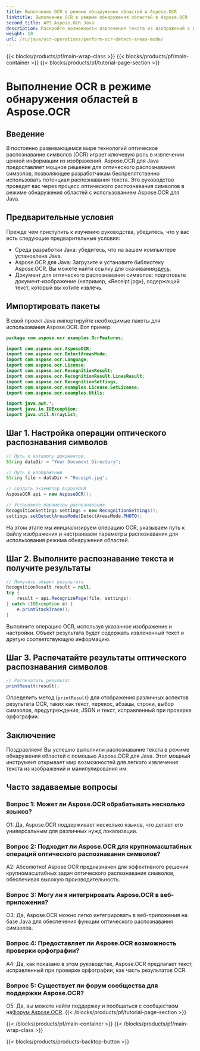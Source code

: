```yaml
---
title: Выполнение OCR в режиме обнаружения областей в Aspose.OCR
linktitle: Выполнение OCR в режиме обнаружения областей в Aspose.OCR
second_title: API Aspose.OCR Java
description: Раскройте возможности извлечения текста из изображений с помощью Aspose.OCR для Java. Подробное руководство по оптическому распознаванию текста в режиме обнаружения областей.
weight: 10
url: /ru/java/ocr-operations/perform-ocr-detect-areas-mode/
---
```


{{< blocks/products/pf/main-wrap-class >}}
{{< blocks/products/pf/main-container >}}
{{< blocks/products/pf/tutorial-page-section >}}

# Выполнение OCR в режиме обнаружения областей в Aspose.OCR

## Введение

В постоянно развивающемся мире технологий оптическое распознавание символов (OCR) играет ключевую роль в извлечении ценной информации из изображений. Aspose.OCR для Java предоставляет мощное решение для оптического распознавания символов, позволяющее разработчикам беспрепятственно использовать потенциал распознавания текста. Это руководство проведет вас через процесс оптического распознавания символов в режиме обнаружения областей с использованием Aspose.OCR для Java.

## Предварительные условия

Прежде чем приступить к изучению руководства, убедитесь, что у вас есть следующие предварительные условия:

- Среда разработки Java: убедитесь, что на вашем компьютере установлена Java.
-  Aspose.OCR для Java: Загрузите и установите библиотеку Aspose.OCR. Вы можете найти ссылку для скачивания[здесь](https://releases.aspose.com/ocr/java/).
- Документ для оптического распознавания символов: подготовьте документ-изображение (например, «Receipt.jpg»), содержащий текст, который вы хотите извлечь.

## Импортировать пакеты

В свой проект Java импортируйте необходимые пакеты для использования Aspose.OCR. Вот пример:

```java
package com.aspose.ocr.examples.OcrFeatures;

import com.aspose.ocr.AsposeOCR;
import com.aspose.ocr.DetectAreasMode;
import com.aspose.ocr.Language;
import com.aspose.ocr.License;
import com.aspose.ocr.RecognitionResult;
import com.aspose.ocr.RecognitionResult.LinesResult;
import com.aspose.ocr.RecognitionSettings;
import com.aspose.ocr.examples.License.SetLicense;
import com.aspose.ocr.examples.Utils;

import java.awt.*;
import java.io.IOException;
import java.util.ArrayList;
```

## Шаг 1. Настройка операции оптического распознавания символов

```java
// Путь к каталогу документов.
String dataDir = "Your Document Directory";

// Путь к изображению
String file = dataDir + "Receipt.jpg";

// Создать экземпляр AsposeOCR
AsposeOCR api = new AsposeOCR();

// Установите параметры распознавания
RecognitionSettings settings = new RecognitionSettings();
settings.setDetectAreasMode(DetectAreasMode.PHOTO);
```

На этом этапе мы инициализируем операцию OCR, указываем путь к файлу изображения и настраиваем параметры распознавания для использования режима обнаружения областей.

## Шаг 2. Выполните распознавание текста и получите результаты

```java
// Получить объект результата
RecognitionResult result = null;
try {
    result = api.RecognizePage(file, settings);
} catch (IOException e) {
    e.printStackTrace();
}
```

Выполните операцию OCR, используя указанное изображение и настройки. Объект результата будет содержать извлеченный текст и другую соответствующую информацию.

## Шаг 3. Распечатайте результаты оптического распознавания символов

```java
// Распечатать результат
printResult(result);
```

Определить метод (`printResult`) для отображения различных аспектов результата OCR, таких как текст, перекос, абзацы, строки, выбор символов, предупреждения, JSON и текст, исправленный при проверке орфографии.

## Заключение

Поздравляем! Вы успешно выполнили распознавание текста в режиме обнаружения областей с помощью Aspose.OCR для Java. Этот мощный инструмент открывает мир возможностей для легкого извлечения текста из изображений и манипулирования им.

## Часто задаваемые вопросы

### Вопрос 1: Может ли Aspose.OCR обрабатывать несколько языков?

О1: Да, Aspose.OCR поддерживает несколько языков, что делает его универсальным для различных нужд локализации.

### Вопрос 2: Подходит ли Aspose.OCR для крупномасштабных операций оптического распознавания символов?

А2: Абсолютно! Aspose.OCR предназначен для эффективного решения крупномасштабных задач оптического распознавания символов, обеспечивая высокую производительность.

### Вопрос 3: Могу ли я интегрировать Aspose.OCR в веб-приложения?

О3: Да, Aspose.OCR можно легко интегрировать в веб-приложения на базе Java для обеспечения функции оптического распознавания символов.

### Вопрос 4: Предоставляет ли Aspose.OCR возможность проверки орфографии?

A4: Да, как показано в этом руководстве, Aspose.OCR предлагает текст, исправленный при проверке орфографии, как часть результатов OCR.

### Вопрос 5: Существует ли форум сообщества для поддержки Aspose.OCR?

 О5: Да, вы можете найти поддержку и пообщаться с сообществом на[Форум Aspose.OCR](https://forum.aspose.com/c/ocr/16).
{{< /blocks/products/pf/tutorial-page-section >}}

{{< /blocks/products/pf/main-container >}}
{{< /blocks/products/pf/main-wrap-class >}}

{{< blocks/products/products-backtop-button >}}
